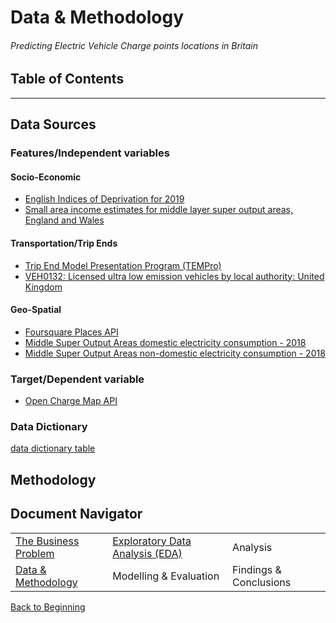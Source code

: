 # Data & Methodology

###### Predicting Electric Vehicle Charge points locations in Britain

## Table of Contents

------



## Data Sources

### Features/Independent variables

#### Socio-Economic

- [English Indices of Deprivation for 2019](https://www.gov.uk/government/uploads/system/uploads/attachment_data/file/845345/File_7_-_All_IoD2019_Scores__Ranks__Deciles_and_Population_Denominators_3.csv/preview) 
- [Small area income estimates for middle layer super output areas, England and Wales](https://www.ons.gov.uk/file?uri=%2femploymentandlabourmarket%2fpeopleinwork%2fearningsandworkinghours%2fdatasets%2fsmallareaincomeestimatesformiddlelayersuperoutputareasenglandandwales%2ffinancialyearending2016/1smallareaincomeestimatesdata.xls)

#### Transportation/Trip Ends

- [Trip End Model Presentation Program (TEMPro)](https://www.gov.uk/government/publications/tempro-downloads)
-  [VEH0132: Licensed ultra low emission vehicles by local authority: United Kingdom](https://assets.publishing.service.gov.uk/government/uploads/system/uploads/attachment_data/file/853463/veh0132.ods)

#### Geo-Spatial

- [Foursquare Places API](https://developer.foursquare.com/places)
- [Middle Super Output Areas domestic electricity consumption - 2018](https://www.gov.uk/government/uploads/system/uploads/attachment_data/file/853708/MSOA_domestic_2018.csv/preview)
- [Middle Super Output Areas non-domestic electricity consumption - 2018](https://www.gov.uk/government/uploads/system/uploads/attachment_data/file/853710/MSOA_non_domestic_electricity_2018.csv/preview)



### Target/Dependent variable

- [Open Charge Map API](https://openchargemap.org/site/develop/api#intro)



### Data Dictionary

[data dictionary table](data_dictionary.md)

## Methodology



## Document Navigator

|                                                              |                                                          |                        |
| ------------------------------------------------------------ | -------------------------------------------------------- | ---------------------- |
| <a href="business_problem.md#the-business-problem">The Business Problem</a> | <a href="eda.md#eda">Exploratory Data Analysis (EDA)</a> | Analysis               |
| <a href="data.md#data--methodology">Data & Methodology</a>   | Modelling & Evaluation                                   | Findings & Conclusions |

[Back to Beginning](https://github.com/cdenbowjr/ev_chargepoint_prediction#predicting-electric-vehicle-charge-points-locations-in-britain)

